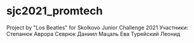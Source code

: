 # sjc2021_promtech
Project by "Los Beatles" for Skolkovo Junior Challenge 2021
Участники:
  Степанюк Аврора
  Севрюк Даниил
  Мацаль Ева
  Турейский Леонид
